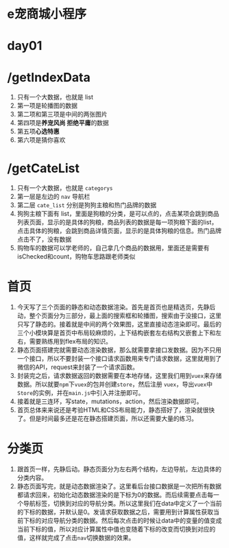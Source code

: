 # e宠商城小程序

# day01

# /getIndexData

1. 只有一个大数据，也就是 list
2. 第一项是轮播图的数据
3. 第二项和第三项是中间的两张图片
4. 第四项是**养宠风尚 拒绝平庸**的数据
5. 第五项**心选特惠**
6. 第六项是猜你喜欢

# /getCateList

1. 只有一个大数据，也就是 `categorys` 
2. 第一层是左边的 `nav` 导航栏
3. 第二层 `cate_list` 分别是狗狗主粮和热门品牌的数据
4. 狗狗主粮下面有 list，里面是狗粮的分类，是可以点的，点击某项会跳到商品列表页面，显示的是具体的狗粮，商品列表的数据是每一项狗粮下面的list，点击具体的狗粮，会跳到商品详情页面，显示的是具体狗粮的信息。热门品牌点击不了，没有数据
5. 购物车的数据可以学老师的，自己拿几个商品的数据用，里面还是需要有isChecked和count，购物车思路跟老师类似

# 首页

1. 今天写了三个页面的静态和动态数据渲染。首先是首页也是精选页，先静后动，整个页面分为三部分，最上面的搜索框和轮播图，搜索由于没接口，这里只写了静态的。接着就是中间的两个效果图，这里直接动态渲染即可。最后的三个小模块算是首页中布局较麻烦的，上下结构嵌套左右结构又嵌套上下和左右，需要熟练用到flex布局的知识。
2. 静态页面搭建完就需要动态渲染数据，那么就需要拿接口发数据。因为不只用一个接口，所以不要封装一个接口请求函数用来专门请求数据，这里就用到了微信的API，request来封装了一个请求函数。
3. 封装完之后，请求数据返回的数据需要在本地存储，这里我们用到`vuex`来存储数据。所以就要`npm`下`vuex`的包并创建`store`，然后注册 `vuex`，导出`vuex`中`Store`的实例，并在`main.js`中引入并注册即可。
4. 接着就是三连环，写state，mutations，action，然后渲染数据即可。
5. 首页总体来来说还是考验HTML和CSS布局能力，静态搭好了，渲染就很快了。但是时间最多还是花在静态搭建页面，所以还需要大量的练习。

# 分类页

1. 跟首页一样，先静后动。静态页面分为左右两个结构，左边导航，左边具体的分类内容。
2. 静态页面写完，就是动态数据渲染了。这里看后台接口数据是一次把所有数据都请求回来，初始化动态数据渲染的是下标为0的数据。而后续需要点击每一个导航标签，切换到对应的导航分类。所以这里我们在data中定义了一个当前的下标的数据，并默认是0。发请求获取数据之后，需要用到计算属性获取当前下标的对应导航分类的数据。然后每次点击的时候让data中的变量的值变成当前下标的值，所以对应计算属性中值也变随着下标的改变而切换到对应的值，这样就完成了点击`nav`切换数据的效果。
